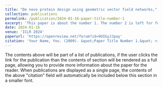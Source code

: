 ```yaml
---
title: "De novo protein design using geometric vector field networks,"
collection: publications
permalink: /publication/2024-01-16-paper-title-number-1
excerpt: 'This paper is about the number 1. The number 2 is left for future work.'
date: 2024-01-16
venue: 'ICLR 2024'
paperurl: 'https://openreview.net/forum?id=9UIGyJJpay'
citation: 'Your Name, You. (2009). &quot;Paper Title Number 1.&quot; <i>Journal 1</i>. 1(1).'
---
```


The contents above will be part of a list of publications, if the user clicks the link for the publication than the contents of section will be rendered as a full page, allowing you to provide more information about the paper for the reader. When publications are displayed as a single page, the contents of the above "citation" field will automatically be included below this section in a smaller font.
